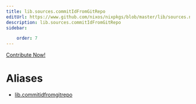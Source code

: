 ```yaml
---
title: lib.sources.commitIdFromGitRepo
editUrl: https://www.github.com/nixos/nixpkgs/blob/master/lib/sources.nix#L184C25
description: lib.sources.commitIdFromGitRepo
sidebar:

    order: 7
---
```


<a href="https://www.github.com/nixos/nixpkgs/blob/master/lib/sources.nix#L184C25">Contribute Now!</a>


# Aliases

- [lib.commitidfromgitrepo](/nix-doc-comments/reference/lib/lib-commitidfromgitrepo)


